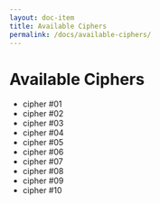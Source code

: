 ```yaml
---
layout: doc-item
title: Available Ciphers
permalink: /docs/available-ciphers/
---
```


# Available Ciphers

- cipher #01
- cipher #02
- cipher #03
- cipher #04
- cipher #05
- cipher #06
- cipher #07
- cipher #08
- cipher #09
- cipher #10